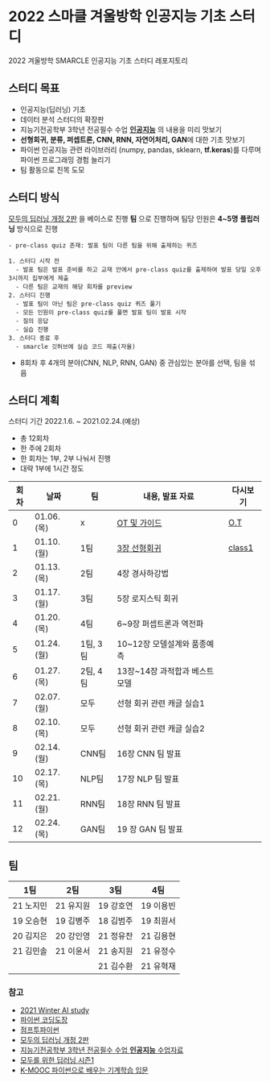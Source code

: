 # 2022 스마클 겨울방학 인공지능 기초 스터디
2022 겨울방학 SMARCLE 인공지능 기초 스터디 레포지토리

## 스터디 목표
- 인공지능(딥러닝) 기초
- 데이터 분석 스터디의 확장판
- 지능기전공학부 3학년 전공필수 수업 **[인공지능](https://github.com/sejongresearch/2020.Spring.AI)** 의 내용을 미리 맛보기
- **선형회귀, 분류, 퍼셉트론, CNN, RNN, 자연어처리, GAN**에 대한 기초 맛보기
- 파이썬 인공지능 관련 라이브러리 (numpy, pandas, sklearn, **tf.keras**)를 다루며 파이썬 프로그래밍 경험 늘리기
- 팀 활동으로 친목 도모

## 스터디 방식
[모두의 딥러닝 개정 2판](https://thebook.io/080228/) 을 베이스로 진행
**팀** 으로 진행하며 팀당 인원은 **4~5명**
**플립러닝** 방식으로 진행
```
- pre-class quiz 존재: 발표 팀이 다른 팀을 위해 출제하는 퀴즈

1. 스터디 시작 전
  - 발표 팀은 발표 준비를 하고 교재 안에서 pre-class quiz를 출제하여 발표 당일 오후 3시까지 집부에게 제출
  - 다른 팀은 교재의 해당 회차를 preview
2. 스터디 진행
  - 발표 팀이 아닌 팀은 pre-class quiz 퀴즈 풀기
  - 모든 인원이 pre-class quiz를 풀면 발표 팀이 발표 시작
  - 질의 응답
  - 실습 진행
3. 스터디 종료 후
  - smarcle 깃허브에 실습 코드 제출(자율)
```

- 8회차 후 4개의 분야(CNN, NLP, RNN, GAN) 중 관심있는 분야를 선택, 팀을 섞음

## 스터디 계획
스터디 기간 2022.1.6. ~ 2021.02.24.(예상)

- 총 12회차
- 한 주에 2회차
- 한 회차는 1부, 2부 나눠서 진행
- 대략 1부에 1시간 정도


| 회차 | 날짜 | 팀 |내용, 발표 자료 | 다시보기 |
| --- | --- | --- | --- | --- |
| 0 | 01.06.(목)	 |x| [OT 및 가이드](https://github.com/sejongsmarcle/2022_Winter_AiStudy/tree/main/%EC%8A%A4%ED%84%B0%EB%94%94%20%EC%9E%90%EB%A3%8C/0%ED%9A%8C%EC%B0%A8) | [O.T](https://www.youtube.com/watch?v=U7_4oL4c_Wo&list=PLvRUlpIVi9qRoI7iXBLd4zkSkhMPCMz3f&index=1) |
| 1 | 01.10.(월) |1팀 |[3장 선형회귀](https://github.com/sejongsmarcle/2022_Winter_AiStudy/tree/main/%EC%8A%A4%ED%84%B0%EB%94%94%20%EC%9E%90%EB%A3%8C/1%ED%9A%8C%EC%B0%A8) | [class1](https://youtu.be/x7U4pfNdtgc) |
| 2 | 01.13.(목) |2팀 |4장 경사하강법 |  |
| 3 | 01.17.(월) |3팀 |5장 로지스틱 회귀 |  |
| 4 | 01.20.(목) |4팀|6~9장 퍼셉트론과 역전파 |  |
| 5 | 01.24.(월) |1팀, 3팀 |10~12장 모델설계와 품종예측 |  |
| 6 | 01.27.(목) |2팀, 4팀 |13장~14장 과적합과 베스트모델 |  |
| 7 | 02.07.(월) |모두 |선형 회귀 관련 캐글 실습1 |  |
| 8 | 02.10.(목) |모두 |선형 회귀 관련 캐글 실습2 |  |
| 9 | 02.14.(월) |CNN팀 |16장 CNN 팀 발표 |  |
| 10 | 02.17.(목) |NLP팀 |17장 NLP 팀 발표 |  |
| 11 | 02.21.(월) | RNN팀|18장 RNN 팀 발표 |  |
| 12 | 02.24.(목) | GAN팀|19 장 GAN 팀 발표 |  |

## 팀
| 1팀 | 2팀 | 3팀 | 4팀 |
|---|---|---|---|
|21 노지민|21 유지원|19 강호연|19 이용빈|
|19 오승현 | 19 김병주| 18 김범주| 19 최원서|
|20 김지은|20 강인영| 21 정유찬|21 김용현|
|21 김민솔|21 이윤서|21 송지원| 21 유정수|
|  |  |21 김수환| 21 유혁재|

### 참고
- [2021 Winter AI study](https://github.com/sejongsmarcle/2021_Winter_AiStudy)
- [파이썬 코딩도장](https://dojang.io/course/view.php?id=7)
- [점프투파이썬](https://wikidocs.net/book/1)
- [모두의 딥러닝 개정 2판](https://thebook.io/080228/)
- [지능기전공학부 3학년 전공필수 수업 **인공지능** 수업자료](https://github.com/sejongresearch/2020.Spring.AI)
- [모두를 위한 딥러닝 시즌1](https://youtube.com/playlist?list=PLlMkM4tgfjnLSOjrEJN31gZATbcj_MpUm)
- [K-MOOC 파이썬으로 배우는 기계학습 입문](http://www.kmooc.kr/courses/course-v1:HGUk+HGU05+2021_T2/course/)
